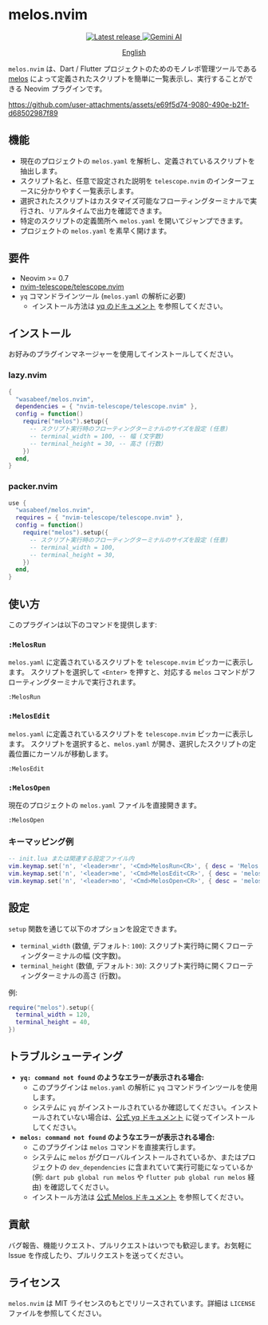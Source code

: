 # melos.nvim

<div align="center">
  <p>
    <a href="https://github.com/wasabeef/melos.nvim/releases/latest">
      <img alt="Latest release" src="https://img.shields.io/github/v/release/wasabeef/melos.nvim" />
    </a>
    <a href="https://codeassist.google/">
      <img alt="Gemini AI" src="https://img.shields.io/badge/Gemini%20AI-Code%20Assist-4796E3?style=flat&logo=google%20gemini&logoColor=white" />
    </a>
  </p>
  <p>
    <a href="README.md">English</a>
  </p>
</div>

`melos.nvim` は、Dart / Flutter プロジェクトのためのモノレポ管理ツールである [melos](https://melos.invertase.dev/) によって定義されたスクリプトを簡単に一覧表示し、実行することができる Neovim プラグインです。

https://github.com/user-attachments/assets/e69f5d74-9080-490e-b21f-d68502987f89

## 機能

- 現在のプロジェクトの `melos.yaml` を解析し、定義されているスクリプトを抽出します。
- スクリプト名と、任意で設定された説明を `telescope.nvim` のインターフェースに分かりやすく一覧表示します。
- 選択されたスクリプトはカスタマイズ可能なフローティングターミナルで実行され、リアルタイムで出力を確認できます。
- 特定のスクリプトの定義箇所へ `melos.yaml` を開いてジャンプできます。
- プロジェクトの `melos.yaml` を素早く開けます。

## 要件

- Neovim >= 0.7
- [nvim-telescope/telescope.nvim](https://github.com/nvim-telescope/telescope.nvim)
- `yq` コマンドラインツール (`melos.yaml` の解析に必要)
  - インストール方法は [yq のドキュメント](https://github.com/mikefarah/yq/#macos--linux-via-homebrew) を参照してください。

## インストール

お好みのプラグインマネージャーを使用してインストールしてください。

### lazy.nvim

```lua
{
  "wasabeef/melos.nvim",
  dependencies = { "nvim-telescope/telescope.nvim" },
  config = function()
    require("melos").setup({
      -- スクリプト実行時のフローティングターミナルのサイズを設定 (任意)
      -- terminal_width = 100, -- 幅 (文字数)
      -- terminal_height = 30, -- 高さ (行数)
    })
  end,
}
```

### packer.nvim

```lua
use {
  "wasabeef/melos.nvim",
  requires = { "nvim-telescope/telescope.nvim" },
  config = function()
    require("melos").setup({
      -- スクリプト実行時のフローティングターミナルのサイズを設定 (任意)
      -- terminal_width = 100,
      -- terminal_height = 30,
    })
  end,
}
```

## 使い方

このプラグインは以下のコマンドを提供します:

### `:MelosRun`

`melos.yaml` に定義されているスクリプトを `telescope.nvim` ピッカーに表示します。
スクリプトを選択して `<Enter>` を押すと、対応する `melos` コマンドがフローティングターミナルで実行されます。

```vim
:MelosRun
```

### `:MelosEdit`

`melos.yaml` に定義されているスクリプトを `telescope.nvim` ピッカーに表示します。
スクリプトを選択すると、`melos.yaml` が開き、選択したスクリプトの定義位置にカーソルが移動します。

```vim
:MelosEdit
```

### `:MelosOpen`

現在のプロジェクトの `melos.yaml` ファイルを直接開きます。

```vim
:MelosOpen
```

### キーマッピング例

```lua
-- init.lua または関連する設定ファイル内
vim.keymap.set('n', '<leader>mr', '<Cmd>MelosRun<CR>', { desc = 'Melos スクリプトを実行' })
vim.keymap.set('n', '<leader>me', '<Cmd>MelosEdit<CR>', { desc = 'melos.yaml で Melos スクリプトを編集' })
vim.keymap.set('n', '<leader>mo', '<Cmd>MelosOpen<CR>', { desc = 'melos.yaml を開く' })
```

## 設定

`setup` 関数を通じて以下のオプションを設定できます。

- `terminal_width` (数値, デフォルト: `100`): スクリプト実行時に開くフローティングターミナルの幅 (文字数)。
- `terminal_height` (数値, デフォルト: `30`): スクリプト実行時に開くフローティングターミナルの高さ (行数)。

例:

```lua
require("melos").setup({
  terminal_width = 120,
  terminal_height = 40,
})
```

## トラブルシューティング

- **`yq: command not found` のようなエラーが表示される場合:**
  - このプラグインは `melos.yaml` の解析に `yq` コマンドラインツールを使用します。
  - システムに `yq` がインストールされているか確認してください。インストールされていない場合は、[公式 yq ドキュメント](https://github.com/mikefarah/yq/#macos--linux-via-homebrew) に従ってインストールしてください。
- **`melos: command not found` のようなエラーが表示される場合:**
  - このプラグインは `melos` コマンドを直接実行します。
  - システムに `melos` がグローバルインストールされているか、またはプロジェクトの `dev_dependencies` に含まれていて実行可能になっているか (例: `dart pub global run melos` や `flutter pub global run melos` 経由) を確認してください。
  - インストール方法は [公式 Melos ドキュメント](https://melos.invertase.dev/getting-started) を参照してください。

## 貢献

バグ報告、機能リクエスト、プルリクエストはいつでも歓迎します。お気軽に Issue を作成したり、プルリクエストを送ってください。

## ライセンス

`melos.nvim` は MIT ライセンスのもとでリリースされています。詳細は `LICENSE` ファイルを参照してください。
